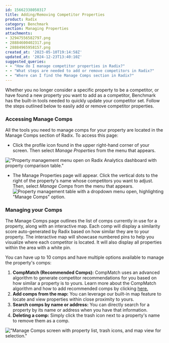 ```yaml
---
id: 15662338050317
title: Adding/Removing Competitor Properties
product: Radix
category: Benchmark
section: Managing Properties
attachments:
- 32947556582797.png
- 28884600402317.png
- 28884965958157.png
created_at: '2023-05-10T19:14:58Z'
updated_at: '2024-12-23T13:40:10Z'
suggested_queries:
- - "How do I manage competitor properties in Radix?"
- - "What steps are needed to add or remove competitors in Radix?"
- - "Where can I find the Manage Comps section in Radix?"
---
```

Whether you no longer consider a specific property to be a competitor, or have found a new property you want to add as a competitor, Benchmark has the built-in tools needed to quickly update your competitor set. Follow the steps outlined below to easily add or remove competitor properties.

### Accessing Manage Comps

All the tools you need to manage comps for your property are located in the Manage Comps section of Radix. To access this page:

* Click the profile icon found in the upper right-hand corner of your screen. Then select *Manage Properties* from the menu that appears.

!["Property management menu open on Radix Analytics dashboard with property comparison table."](attachments/32947556582797.png)

* The Manage Properties page will appear. Click the vertical dots to the right of the property's name whose competitors you want to adjust. Then, select *Manage Comps* from the menu that appears. ![Property management table with a dropdown menu open, highlighting "Manage Comps" option.](attachments/28884600402317.png)

### Managing your Comps

The Manage Comps page outlines the list of comps currently in use for a property, along with an interactive map. Each comp will display a similarity score auto-generated by Radix based on how similar they are to your property. The interactive map will showcase numbered pins to help you visualize where each competitor is located. It will also display all properties within the area with a white pin.

You can have up to 10 comps and have multiple options available to manage the property's comps:

1. **CompMatch (Recommended Comps):** CompMatch uses an advanced algorithm to generate competitor recommendations for you based on how similar a property is to yours. Learn more about the CompMatch algorithm and how to add recommended comps by clicking [here.](https://help.radix.com/hc/en-us/articles/19966348215565)
2. **Add comps from the map:** You can leverage our built-in map feature to locate and view properties within close proximity to yours.
3. **Search comps by name or address:** You can directly search for a property by its name or address when you have that information.
4. **Deleting a comp:** Simply click the trash icon next to a property's name to remove them as a comp.

!["Manage Comps screen with property list, trash icons, and map view for selection."](attachments/28884965958157.png)